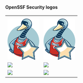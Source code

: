 

#### OpenSSF Security logos

<table>
    <tr>
        <th colspan="2"></th>
    </tr>
    <tr>
        <td><img src="openssf_allstar_alt.svg" width="100"></td>
        <td><img src="openssf_allstar_alt.png" width="100"></td>
    </tr>
    <tr>
        <td><img src="openssf_security_alt.svg" width="200"></td>
        <td><img src="openssf_security_alt.png" width="75"></td>
    </tr>
    <tr>
        <td><img src="openssf_security.svg" width="200"></td>
        <td><img src="openssf_security.png" width="75"></td>
    </tr>
</table>
